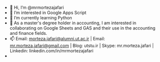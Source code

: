 - 👋 Hi, I’m @mrmortezajafari
- 👀 I’m interested in Google Apps Script
- 🌱 I’m currently learning Python
- 💞️ As a master's degree holder in accounting, I am interested in collaborating on Google Sheets and GAS and their use in the accounting and finance fields.
- 📫 Email: morteza.jafari@alumni.ut.ac.ir | Email: mr.morteza.jafari@gmail.com | Blog: utstu.ir | Skype: mr.morteza.jafari | Linkedin: linkedin.com/in/mrmortezajafari
- 
<!---
mrmortezajafari/mrmortezajafari is a ✨ special ✨ repository because its `README.md` (this file) appears on your GitHub profile.
You can click the Preview link to take a look at your changes.
--->
